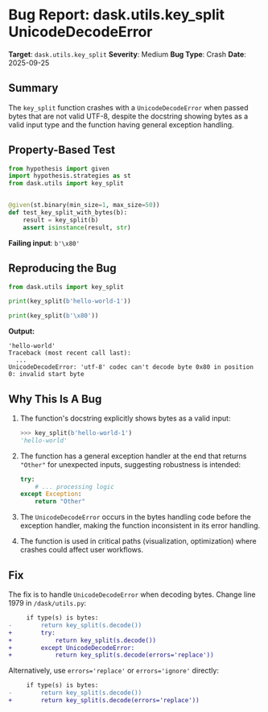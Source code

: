 # Bug Report: dask.utils.key_split UnicodeDecodeError

**Target**: `dask.utils.key_split`
**Severity**: Medium
**Bug Type**: Crash
**Date**: 2025-09-25

## Summary

The `key_split` function crashes with a `UnicodeDecodeError` when passed bytes that are not valid UTF-8, despite the docstring showing bytes as a valid input type and the function having general exception handling.

## Property-Based Test

```python
from hypothesis import given
import hypothesis.strategies as st
from dask.utils import key_split


@given(st.binary(min_size=1, max_size=50))
def test_key_split_with_bytes(b):
    result = key_split(b)
    assert isinstance(result, str)
```

**Failing input**: `b'\x80'`

## Reproducing the Bug

```python
from dask.utils import key_split

print(key_split(b'hello-world-1'))

print(key_split(b'\x80'))
```

**Output:**
```
'hello-world'
Traceback (most recent call last):
  ...
UnicodeDecodeError: 'utf-8' codec can't decode byte 0x80 in position 0: invalid start byte
```

## Why This Is A Bug

1. The function's docstring explicitly shows bytes as a valid input:
   ```python
   >>> key_split(b'hello-world-1')
   'hello-world'
   ```

2. The function has a general exception handler at the end that returns `"Other"` for unexpected inputs, suggesting robustness is intended:
   ```python
   try:
       # ... processing logic
   except Exception:
       return "Other"
   ```

3. The `UnicodeDecodeError` occurs in the bytes handling code before the exception handler, making the function inconsistent in its error handling.

4. The function is used in critical paths (visualization, optimization) where crashes could affect user workflows.

## Fix

The fix is to handle `UnicodeDecodeError` when decoding bytes. Change line 1979 in `/dask/utils.py`:

```diff
     if type(s) is bytes:
-        return key_split(s.decode())
+        try:
+            return key_split(s.decode())
+        except UnicodeDecodeError:
+            return key_split(s.decode(errors='replace'))
```

Alternatively, use `errors='replace'` or `errors='ignore'` directly:

```diff
     if type(s) is bytes:
-        return key_split(s.decode())
+        return key_split(s.decode(errors='replace'))
```
